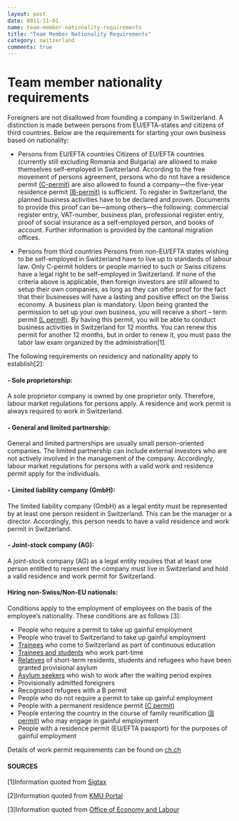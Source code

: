 ```yaml
---
layout: post
date: 0011-11-01
name: team-member-nationality-requirements
title: "Team Member Nationality Requirements"
category: switzerland
comments: true
---
```


# Team member nationality requirements
Foreigners are not disallowed from founding a company in Switzerland. A distinction is made between persons from EU/EFTA-states and citizens of third countries. Below are the requirements for starting your own business based on nationality:

   * Persons from EU/EFTA countries
Citizens of EU/EFTA countries (currently still excluding Romania and Bulgaria) are allowed to make themselves self-employed in Switzerland. According to the free movement of persons agreement, persons who do not have a residence permit [(C-permit)](https://www.sem.admin.ch/sem/en/home/themen/aufenthalt/eu_efta/ausweis_c_eu_efta.html) are also allowed to found a company—the five-year residence permit [(B-permit)](https://www.sem.admin.ch/sem/en/home/themen/aufenthalt/eu_efta/ausweis_b_eu_efta.html) is sufficient. To register in Switzerland, the planned business activities have to be declared and proven. Documents to provide this proof can be—among others—the following: commercial register entry, VAT-number, business plan, professional register entry, proof of social insurance as a self-employed person, and books of account. Further information is provided by the cantonal migration offices.

   * Persons from third countries
Persons from non-EU/EFTA states wishing to be self-employed in Switzerland have to live up to standards of labour law. Only C-permit holders or people married to such or Swiss citizens have a legal right to be self-employed in Switzerland.
If none of the criteria above is applicable, then foreign investors are still allowed to setup their own companies, as long as they can offer proof for the fact that their businesses will have a lasting and positive effect on the Swiss economy. A business plan is mandatory. Upon being granted the permission to set up your own business, you will receive a short – term permit [(L permit)](https://www.sem.admin.ch/sem/en/home/themen/aufenthalt/eu_efta/ausweis_l_eu_efta.html). By having this permit, you will be able to conduct business activities in Switzerland for 12 months. You can renew this permit for another 12 months, but in order to renew it, you must pass the labor law exam organized by the administration[1].

The following requirements on residency and nationality apply to establish[2]:
#### - Sole proprietorship: 
A sole proprietor company is owned by one proprietor only. Therefore, labour market regulations for persons apply. A residence and work permit is always required to work in Switzerland. 
#### - General and limited partnership: 
General and limited partnerships are usually small person-oriented companies. The limited partnership can include external investors who are not actively involved in the management of the company. Accordingly, labour market regulations for persons with a valid work and residence permit apply for the individuals.
#### - Limited liability company (GmbH): 
The limited liability company (GmbH) as a legal entity must be represented by at least one person resident in Switzerland. This can be the manager or a director. Accordingly, this person needs to have a valid residence and work permit in Switzerland.
#### - Joint-stock company (AG): 
A joint-stock company (AG) as a legal entity requires that at least one person entitled to represent the company must live in Switzerland and hold a valid residence and work permit for Switzerland.

#### Hiring non-Swiss/Non-EU nationals:
Conditions apply to the employment of employees on the basis of the employee’s nationality. These conditions are as follows [3]: 

- People who require a permit to take up gainful employment
- People who travel to Switzerland to take up gainful employment
- [Trainees](http://www.awa.zh.ch/internet/volkswirtschaftsdirektion/awa/en/arbeitsbewilligungen/drittstaaten/stagiaires.html) who come to Switzerland as part of continuous education
- [Trainees and students](https://awa.zh.ch/internet/volkswirtschaftsdirektion/awa/en/arbeitsbewilligungen/drittstaaten/praktikum_studium.html) who work part-time
- [Relatives](https://awa.zh.ch/internet/volkswirtschaftsdirektion/awa/en/arbeitsbewilligungen/drittstaaten/familiennachzug.html) of short-term residents, students and refugees who have been granted provisional asylum
- [Asylum seekers](https://awa.zh.ch/internet/volkswirtschaftsdirektion/awa/en/arbeitsbewilligungen/drittstaaten/asylsuchende.html) who wish to work after the waiting period expires
- Provisionally admitted foreigners
- Recognised refugees with a B permit
- People who do not require a permit to take up gainful employment
- People with a permanent residence permit [(C permit)](https://www.sem.admin.ch/sem/en/home/themen/aufenthalt/eu_efta/ausweis_c_eu_efta.html)
- People entering the country in the course of family reunification [(B permit)](https://www.sem.admin.ch/sem/en/home/themen/aufenthalt/eu_efta/ausweis_b_eu_efta.html) who may engage in gainful employment
- People with a residence permit (EU/EFTA passport) for the purposes of gainful employment

Details of work permit requirements can be found on [ch.ch](https://www.ch.ch/en/work-switzerland-foreign-national/)

#### SOURCES

[1]Information quoted from [Sigtax](https://sigtax.com/)

[2]Information quoted from [KMU Portal](https://www.kmu.admin.ch/kmu/en/home/concrete-know-how/establish-an-sme/starting-a-business/foreign-national/from-the-eu-efta-area.html)

[3]Information quoted from [Office of Economy and Labour](https://awa.zh.ch/internet/volkswirtschaftsdirektion/awa/de/home.html)




